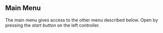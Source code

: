 ## Main Menu
The main menu gives access to the other menu described below. Open by pressing the *start button* on the left controller.